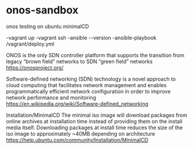 # onos-sandbox
onos testing on ubuntu minimalCD

-vagrant up
-vagrant ssh
-ansible --version
-ansible-playbook /vagrant/deploy.yml

ONOS is the only SDN controller platform that supports the transition from legacy “brown field” networks to SDN “green field” networks
https://onosproject.org/

Software-defined networking (SDN) technology is a novel approach to cloud computing that facilitates network management and enables programmatically efficient network configuration in order to improve network performance and monitoring
https://en.wikipedia.org/wiki/Software-defined_networking

Installation/MinimalCD
The minimal iso image will download packages from online archives at installation time instead of providing them on the install media itself. Downloading packages at install time reduces the size of the iso image to approximately ~40MB depending on architecture
https://help.ubuntu.com/community/Installation/MinimalCD

